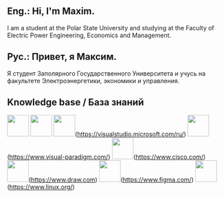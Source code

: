 ## Eng.: Hi, I'm Maxim. 
I am a student at the Polar State University and studying at the Faculty of Electric Power Engineering, Economics and Management.
## Рус.: Привет, я Максим. 
Я студент Заполярного Государственного Университета и учусь на факультете Электроэнергетики, экономики и управления.

## Knowledge base / База знаний
<a href="https://learn.microsoft.com/en-us/cpp/?view=msvc-170"> <img src="https://github.com/max0194/imagesforreadme/blob/main/cplusplus_original_logo_icon_146581.webp" width="50" height="50"/></a>
<a href="https://learn.microsoft.com/en-us/dotnet/csharp/"><img src="https://github.com/max0194/imagesforreadme/blob/main/kisspng-c-programming-language-computer-icons-computer-pr-programming-5acadc62277db6.6978009015232441301618.png" width="50" height="50"/></a>
<img src="https://github.com/max0194/imagesforreadme/blob/main/20200924113653.png" width="50" height="50"/>(https://visualstudio.microsoft.com/ru/)
<img src="https://github.com/max0194/imagesforreadme/blob/main/Visual-Paradigm-Crack.png" width="50" height="50"/>(https://www.visual-paradigm.com/)
<img src="https://github.com/max0194/imagesforreadme/blob/main/04.CISCO_.png?raw=true" width="50" height="50"/>(https://www.cisco.com/)
<img src="https://github.com/max0194/imagesforreadme/blob/main/draw-io.png" width="50" height="50"/>(https://www.draw.com)
<img src="https://github.com/max0194/imagesforreadme/blob/main/0e0f44e4-8de2-49c9-b8f0-406ece8fd1b6-cover.png" width="50" height="50"/>(https://www.figma.com/)
<img src="https://github.com/max0194/imagesforreadme/blob/main/68747470733a2f2f7374617469632d30302e69636f6e6475636b2e636f6d2f6173736574732e30302f6c696e75782d69636f6e2d3230343878323034382d737930367434756e2e706e67.png" width="50" height="50"/>(https://www.linux.org/)

<!--
**max0194/max0194** is a ✨ _special_ ✨ repository because its `README.md` (this file) appears on your GitHub profile.

Here are some ideas to get you started:

- 🔭 I’m currently working on ...
- 🌱 I’m currently learning ...
- 👯 I’m looking to collaborate on ...
- 🤔 I’m looking for help with ...
- 💬 Ask me about ...
- 📫 How to reach me: ...
- 😄 Pronouns: ...
- ⚡ Fun fact: ...
-->
